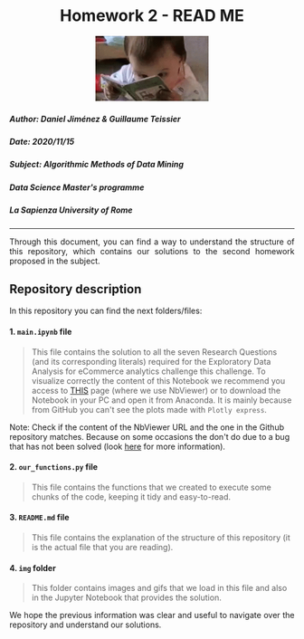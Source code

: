 <h1><center>Homework 2 - READ ME</center></h1> 
<center><img src="img/baby_reading.gif" alt="Drawing" style="width: 200px;"/></center>

##### **Author:** Daniel Jiménez & Guillaume Teissier
##### **Date:** 2020/11/15
##### **Subject:** Algorithmic Methods of Data Mining
##### **Data Science Master's programme**
##### **La Sapienza University of Rome**
_____

<div style="text-align: justify "> Through this document, you can find a way to understand the structure of this repository, which contains our solutions to the second homework proposed in the subject.
 </div>

## Repository description

In this repository you can find the next folders/files:



#### 1. `main.ipynb` file

> This file contains the solution to all the seven Research Questions (and its corresponding literals) required for the Exploratory Data Analysis for eCommerce analytics challenge this challenge. To visualize correctly the content of this Notebook we recommend you access to [THIS](https://nbviewer.jupyter.org/github/damjimenezgu/ADM-HW2/blob/main/main.ipynb) page (where we use NbViewer) or to download the Notebook in your PC and open it from Anaconda. It is mainly because from GitHub you can't see the plots made with `Plotly express`.

Note: Check if the content of the NbViewer URL and the one in the Github repository matches. Because on some occasions the don't do due to a bug that has not been solved (look [here](https://github.com/jupyter/nbviewer/issues/914) for more information).

#### 2. `our_functions.py` file
> This file contains the functions that we created to execute some chunks of the code, keeping it tidy and easy-to-read.

#### 3. `README.md` file
> This file contains the explanation of the structure of this repository (it is the actual file that you are reading).

#### 4. `img` folder
> This folder contains images and gifs that we load in this file and also in the Jupyter Notebook that provides the solution.

<div style="text-align: justify ">We hope the previous information was clear and useful to navigate over the repository and understand our solutions. </div>
